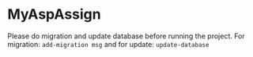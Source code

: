 # MyAspAssign
Please do migration and update database before running the project.
For migration: `add-migration msg`
and for update: `update-database`